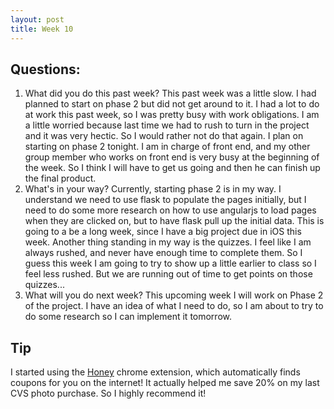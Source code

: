 ```yaml
---
layout: post
title: Week 10
---
```


## Questions:
1. What did you do this past week?
        This past week was a little slow. I had planned to start on phase 2 but did not get around to it. I had a lot to do at work this past week, so I was pretty busy with work obligations. I am a little worried because last time we had to rush to turn in the project and it was very hectic. So I would rather not do that again. I plan on starting on phase 2 tonight. I am in charge of front end, and my other group member who works on front end is very busy at the beginning of the week. So I think I will have to get us going and then he can finish up the final product. 
2. What's in your way?
    Currently, starting phase 2 is in my way. I understand we need to use flask to populate the pages initially, but I need to do some more research on how to use angularjs to load pages when they are clicked on, but to have flask pull up the initial data. This is going to a be a long week, since I have a big project due in iOS this week. Another thing standing in my way is the quizzes. I feel like I am always rushed, and never have enough time to complete them. So I guess this week I am going to try to show up a little earlier to class so I feel less rushed. But we are running out of time to get points on those quizzes... 
3. What will you do next week? 
    This upcoming week I will work on Phase 2 of the project. I have an idea of what I need to do, so I am about to try to do some research so I can implement it tomorrow.
  
## Tip
I started using the [Honey](https://chrome.google.com/webstore/detail/honey/bmnlcjabgnpnenekpadlanbbkooimhnj?hl=en-US) chrome extension, which automatically finds coupons for you on the internet! It actually helped me save 20% on my last CVS photo purchase. So I highly recommend it!

